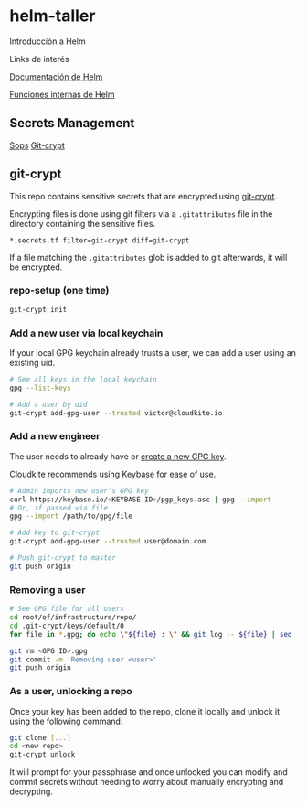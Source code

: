 # helm-taller
Introducción a Helm

Links de interés

[Documentación de Helm](https://helm.sh/docs/)

[Funciones internas de Helm](https://helm.sh/docs/chart_template_guide/function_list)

## Secrets Management

[Sops](https://github.com/mozilla/sops)
[Git-crypt](https://github.com/AGWA/git-crypt)

## git-crypt
This repo contains sensitive secrets that are encrypted using [git-crypt](https://www.agwa.name/projects/git-crypt/).

Encrypting files is done using git filters via a `.gitattributes` file in the directory containing
the sensitive files.
```
*.secrets.tf filter=git-crypt diff=git-crypt
```
If a file matching the `.gitattributes` glob is added to git afterwards, it will be encrypted.

### repo-setup (one time)
```bash
git-crypt init
```

### Add a new user via local keychain
If your local GPG keychain already trusts a user, we can add a user using
an existing uid.
```bash
# See all keys in the local keychain
gpg --list-keys

# Add a user by uid
git-crypt add-gpg-user --trusted victor@cloudkite.io
```

### Add a new engineer
The user needs to already have or [create a new GPG key](https://help.github.com/articles/generating-a-new-gpg-key/).

Cloudkite recommends using [Keybase](https://keybase.io/) for ease of use.

```bash
# Admin imports new user's GPG key
curl https://keybase.io/<KEYBASE ID>/pgp_keys.asc | gpg --import
# Or, if passed via file
gpg --import /path/to/gpg/file

# Add key to git-crypt
git-crypt add-gpg-user --trusted user@domain.com

# Push git-crypt to master
git push origin
```

### Removing a user
```bash
# See GPG file for all users
cd root/of/infrastructure/repo/
cd .git-crypt/keys/default/0
for file in *.gpg; do echo \"${file} : \" && git log -- ${file} | sed -n 9p; done;

git rm <GPG ID>.gpg
git commit -m 'Removing user <user>'
git push origin
```

### As a user, unlocking a repo

Once your key has been added to the repo, clone it locally and unlock it using
the following command:

```bash
git clone [...]
cd <new repo>
git-crypt unlock
```

It will prompt for your passphrase and once unlocked you can modify and commit
secrets without needing to worry about manually encrypting and decrypting.
